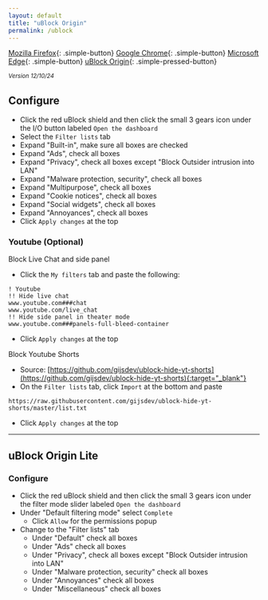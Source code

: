 ```yaml
---
layout: default
title: "uBlock Origin"
permalink: /ublock
---
```


[Mozilla Firefox]({{site.url}}/firefox){: .simple-button}
[Google Chrome]({{site.url}}/chrome){: .simple-button}
[Microsoft Edge]({{site.url}}/edge){: .simple-button}
[uBlock Origin]({{site.url}}/ublock){: .simple-pressed-button}

<sup>_Version 12/10/24_</sup>

## Configure
- Click the red uBlock shield and then click the small 3 gears icon under the I/O button labeled `Open the dashboard`
- Select the `Filter lists` tab
- Expand "Built-in", make sure all boxes are checked
- Expand "Ads", check all boxes
- Expand "Privacy", check all boxes except "Block Outsider intrusion into LAN"
- Expand "Malware protection, security", check all boxes
- Expand "Multipurpose", check all boxes
- Expand "Cookie notices", check all boxes
- Expand "Social widgets", check all boxes
- Expand "Annoyances", check all boxes
- Click `Apply changes` at the top

### Youtube (Optional)
Block Live Chat and side panel

- Click the `My filters` tab and paste the following:
```
! Youtube
!! Hide live chat
www.youtube.com###chat
www.youtube.com/live_chat
!! Hide side panel in theater mode
www.youtube.com###panels-full-bleed-container
```
- Click `Apply changes` at the top

Block Youtube Shorts <!-- https://github.com/gijsdev/ublock-hide-yt-shorts/blob/master/list.txt -->

- Source: [https://github.com/gijsdev/ublock-hide-yt-shorts](https://github.com/gijsdev/ublock-hide-yt-shorts){:target="_blank"}
- On the `Filter lists` tab, click `Import` at the bottom and paste
```
https://raw.githubusercontent.com/gijsdev/ublock-hide-yt-shorts/master/list.txt
```
- Click `Apply changes` at the top

<a name="lite"></a>

----

## uBlock Origin Lite

### Configure
- Click the red uBlock shield and then click the small 3 gears icon under the filter mode slider labeled `Open the dashboard`
- Under "Default filtering mode" select `Complete`
  - Click `Allow` for the permissions popup
- Change to the "Filter lists" tab
  - Under "Default" check all boxes
  - Under "Ads" check all boxes
  - Under "Privacy", check all boxes except "Block Outsider intrusion into LAN"
  - Under "Malware protection, security" check all boxes
  - Under "Annoyances" check all boxes
  - Under "Miscellaneous" check all boxes
